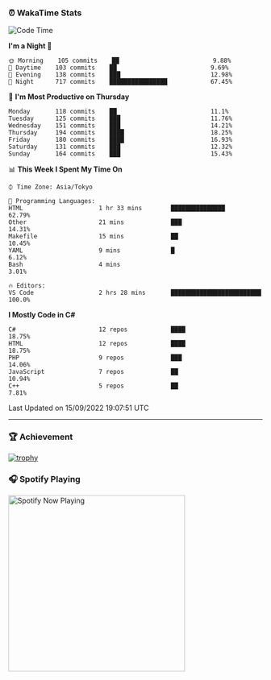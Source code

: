 ### ⏰ WakaTime Stats


<!--START_SECTION:waka-->
![Code Time](http://img.shields.io/badge/Code%20Time-494%20hrs%2034%20mins-blue)

**I'm a Night 🦉** 

```text
🌞 Morning    105 commits    ██                          9.88% 
🌆 Daytime    103 commits    ██                          9.69% 
🌃 Evening    138 commits    ███                         12.98% 
🌙 Night      717 commits    ████████████████            67.45%

```
📅 **I'm Most Productive on Thursday** 

```text
Monday       118 commits    ██                          11.1% 
Tuesday      125 commits    ███                         11.76% 
Wednesday    151 commits    ███                         14.21% 
Thursday     194 commits    ████                        18.25% 
Friday       180 commits    ████                        16.93% 
Saturday     131 commits    ███                         12.32% 
Sunday       164 commits    ███                         15.43%

```


📊 **This Week I Spent My Time On** 

```text
⌚︎ Time Zone: Asia/Tokyo

💬 Programming Languages: 
HTML                     1 hr 33 mins        ███████████████             62.79% 
Other                    21 mins             ███                         14.31% 
Makefile                 15 mins             ██                          10.45% 
YAML                     9 mins              █                           6.12% 
Bash                     4 mins                                          3.01%

🔥 Editors: 
VS Code                  2 hrs 28 mins       █████████████████████████   100.0%

```

**I Mostly Code in C#** 

```text
C#                       12 repos            ████                        18.75% 
HTML                     12 repos            ████                        18.75% 
PHP                      9 repos             ███                         14.06% 
JavaScript               7 repos             ██                          10.94% 
C++                      5 repos             ██                          7.81%

```



 Last Updated on 15/09/2022 19:07:51 UTC
<!--END_SECTION:waka-->

---

### 🏆 Achievement

[![trophy](https://github-profile-trophy.vercel.app/?username=Slime-hatena&theme=flat&no-bg=true&no-frame=true&column=8)](https://github.com/ryo-ma/github-profile-trophy)

### 🎧 Spotify Playing

[<img src="https://spotify-now-playing-slime-hatena.vercel.app/api/spotify-playing" alt="Spotify Now Playing" width="350" />](https://open.spotify.com/user/slime_hatena)

<!--
**Slime-hatena/Slime-hatena** is a ✨ _special_ ✨ repository because its `README.md` (this file) appears on your GitHub profile.

Here are some ideas to get you started:

- 🔭 I’m currently working on ...
- 🌱 I’m currently learning ...
- 👯 I’m looking to collaborate on ...
- 🤔 I’m looking for help with ...
- 💬 Ask me about ...
- 📫 How to reach me: ...
- 😄 Pronouns: ...
- ⚡ Fun fact: ...
-->

